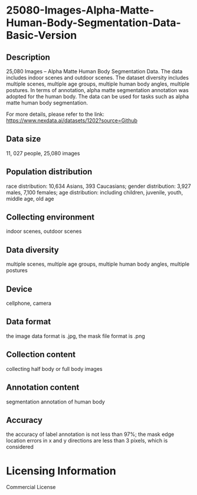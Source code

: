 # 25080-Images-Alpha-Matte-Human-Body-Segmentation-Data-Basic-Version

## Description
25,080 Images – Alpha Matte Human Body Segmentation Data. The data includes indoor scenes and outdoor scenes. The dataset diversity includes multiple scenes, multiple age groups, multiple human body angles, multiple postures. In terms of annotation, alpha matte segmentation annotation was adopted for the human body. The data can be used for tasks such as alpha matte human body segmentation.

For more details, please refer to the link: https://www.nexdata.ai/datasets/1202?source=Github


## Data size
11, 027 people, 25,080 images
## Population distribution
race distribution: 10,634 Asians, 393 Caucasians; gender distribution: 3,927 males, 7,100 females; age distribution: including children, juvenile, youth, middle age, old age
## Collecting environment
indoor scenes, outdoor scenes
## Data diversity
multiple scenes, multiple age groups, multiple human body angles, multiple postures
## Device
cellphone, camera
## Data format
the image data format is .jpg, the mask file format is .png
## Collection content
collecting half body or full body images
## Annotation content
segmentation annotation of human body
## Accuracy
the accuracy of label annotation is not less than 97%; the mask edge location errors in x and y directions are less than 3 pixels, which is considered
# Licensing Information
Commercial License
